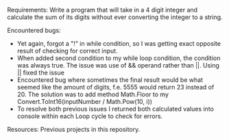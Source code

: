 Requirements:
Write a program that will take in a 4 digit integer and calculate the sum of its digits without ever converting the integer to a string.


Encountered bugs:
- Yet again, forgot a "!" in while condition, so I was getting exact opposite result of checking for correct input.
- When added second condition to my while loop condition, the condition was always true. The issue was use of && operand rather than ||. Using || fixed the issue
- Encountered bug where sometimes the final result would be what seemed like the amount of digits, f.e. 5555 would return 23 instead of 20. The solution was to add method Math.Floor to my Convert.ToInt16(inputNumber / Math.Pow(10, i))
- To resolve both previous issues I returned both calculated values into console within each Loop cycle to check for errors.


Resources:
Previous projects in this repository.
